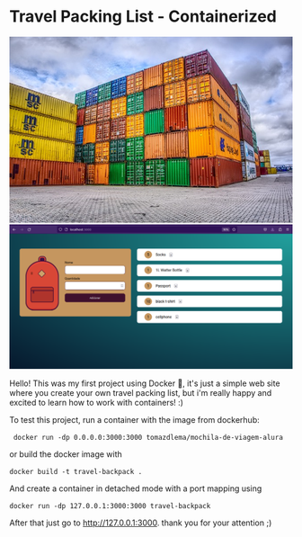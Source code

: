 # Travel Packing  List - Containerized

![some containers](./imagem_container_repo.jpg) ![web app screenshot](app_screenshot.png)


Hello! This was my first project using Docker 🐳, it's just a simple web site where you create your own travel packing list, but i'm really happy and excited to learn how to work with containers! :)

To test this project, run a container with the image from dockerhub:

     docker run -dp 0.0.0.0:3000:3000 tomazdlema/mochila-de-viagem-alura 

or build the docker image with

    docker build -t travel-backpack .

And create a container in detached mode with a port mapping using

    docker run -dp 127.0.0.1:3000:3000 travel-backpack 

After that just go to http://127.0.0.1:3000. thank you for your attention ;)



